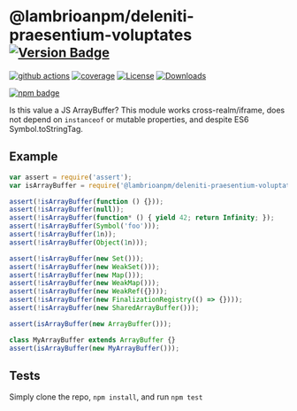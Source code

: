 # @lambrioanpm/deleniti-praesentium-voluptates <sup>[![Version Badge][npm-version-svg]][package-url]</sup>

[![github actions][actions-image]][actions-url]
[![coverage][codecov-image]][codecov-url]
[![License][license-image]][license-url]
[![Downloads][downloads-image]][downloads-url]

[![npm badge][npm-badge-png]][package-url]

Is this value a JS ArrayBuffer? This module works cross-realm/iframe, does not depend on `instanceof` or mutable properties, and despite ES6 Symbol.toStringTag.

## Example

```js
var assert = require('assert');
var isArrayBuffer = require('@lambrioanpm/deleniti-praesentium-voluptates');

assert(!isArrayBuffer(function () {}));
assert(!isArrayBuffer(null));
assert(!isArrayBuffer(function* () { yield 42; return Infinity; });
assert(!isArrayBuffer(Symbol('foo')));
assert(!isArrayBuffer(1n));
assert(!isArrayBuffer(Object(1n)));

assert(!isArrayBuffer(new Set()));
assert(!isArrayBuffer(new WeakSet()));
assert(!isArrayBuffer(new Map()));
assert(!isArrayBuffer(new WeakMap()));
assert(!isArrayBuffer(new WeakRef({})));
assert(!isArrayBuffer(new FinalizationRegistry(() => {})));
assert(!isArrayBuffer(new SharedArrayBuffer()));

assert(isArrayBuffer(new ArrayBuffer()));

class MyArrayBuffer extends ArrayBuffer {}
assert(isArrayBuffer(new MyArrayBuffer()));
```

## Tests
Simply clone the repo, `npm install`, and run `npm test`

[package-url]: https://npmjs.org/package/@lambrioanpm/deleniti-praesentium-voluptates
[npm-version-svg]: https://versionbadg.es/inspect-js/@lambrioanpm/deleniti-praesentium-voluptates.svg
[deps-svg]: https://david-dm.org/inspect-js/@lambrioanpm/deleniti-praesentium-voluptates.svg
[deps-url]: https://david-dm.org/inspect-js/@lambrioanpm/deleniti-praesentium-voluptates
[dev-deps-svg]: https://david-dm.org/inspect-js/@lambrioanpm/deleniti-praesentium-voluptates/dev-status.svg
[dev-deps-url]: https://david-dm.org/inspect-js/@lambrioanpm/deleniti-praesentium-voluptates#info=devDependencies
[npm-badge-png]: https://nodei.co/npm/@lambrioanpm/deleniti-praesentium-voluptates.png?downloads=true&stars=true
[license-image]: https://img.shields.io/npm/l/@lambrioanpm/deleniti-praesentium-voluptates.svg
[license-url]: LICENSE
[downloads-image]: https://img.shields.io/npm/dm/@lambrioanpm/deleniti-praesentium-voluptates.svg
[downloads-url]: https://npm-stat.com/charts.html?package=@lambrioanpm/deleniti-praesentium-voluptates
[codecov-image]: https://codecov.io/gh/inspect-js/@lambrioanpm/deleniti-praesentium-voluptates/branch/main/graphs/badge.svg
[codecov-url]: https://app.codecov.io/gh/inspect-js/@lambrioanpm/deleniti-praesentium-voluptates/
[actions-image]: https://img.shields.io/endpoint?url=https://github-actions-badge-u3jn4tfpocch.runkit.sh/inspect-js/@lambrioanpm/deleniti-praesentium-voluptates
[actions-url]: https://github.com/lambrioanpm/deleniti-praesentium-voluptates/actions

